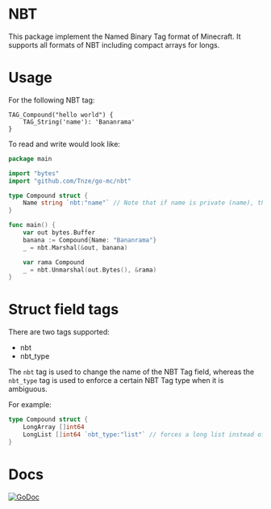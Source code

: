 # NBT
This package implement the Named Binary Tag format of Minecraft. It supports all formats
of NBT including compact arrays for longs.

# Usage
For the following NBT tag:

```
TAG_Compound("hello world") {
    TAG_String('name'): 'Bananrama'
}   
```

To read and write would look like:

```go
package main

import "bytes"
import "github.com/Tnze/go-mc/nbt"

type Compound struct {
    Name string `nbt:"name"` // Note that if name is private (name), the field will not be used
}

func main() {
    var out bytes.Buffer
    banana := Compound{Name: "Bananrama"}
    _ = nbt.Marshal(&out, banana)

    var rama Compound
    _ = nbt.Unmarshal(out.Bytes(), &rama)
}
```

# Struct field tags
There are two tags supported:
- nbt
- nbt_type

The `nbt` tag is used to change the name of the NBT Tag field, whereas the `nbt_type`
 tag is used to enforce a certain NBT Tag type when it is ambiguous.
 
For example:
```go
type Compound struct {
    LongArray []int64
    LongList []int64 `nbt_type:"list"` // forces a long list instead of a long array
}
```

# Docs
[![GoDoc](https://godoc.org/github.com/Tnze/go-mc/nbt?status.svg)](https://godoc.org/github.com/Tnze/go-mc/nbt)